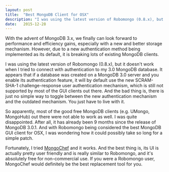 ```yaml
---
layout: post
title:  "Best MongoDB Client for OSX"
description: "I was using the latest version of Robomongo (0.8.x), but it doesn't work when I tried to connect with authentication to my 3.0 MongoDB database."
date:   2015-12-28
---
```


<p class="intro"><span class="dropcap">W</span>ith the advent of MongoDB 3.x, we finally can look forward to performance and efficiency gains, especially with a new and better storage mechanism. However, due to a new authentication method being implemented as its default, it is breaking lots of existing MongoDB clients.</p>

I was using the latest version of Robomongo (0.8.x), but it doesn't work when I tried to connect with authentication to my 3.0 MongoDB database. It appears that if a database was created on a MongoDB 3.0 server and you enable its authentication feature, it will by default use the new SCRAM-SHA-1 challenge-response user authentication mechanism, which is still not supported by most of the GUI clients out there. And the bad thing is, there is just no simple way to toggle between the new authentication mechanism and the outdated mechanism. You just have to live with it.

So apparently, most of the good free MongoDB clients (e.g. UMongo, MongoHub) out there were not able to work as well. I was quite disappointed. After all, it has already been 9 months since the release of MongoDB 3.0.1. And with Robomongo being considered the best MongoDB GUI client for OSX, I was wondering how it could possibly take so long for a simple patch.

Fortunately, I tried [MongoChef](http://3t.io/mongochef/) and it works. And the best thing is, its UI is actually pretty user friendly and is really similar to Robomongo, and it's absolutely free for non-commercial use. If you were a Robomongo user, MongoChef would definitely be the best replacement tool for you.